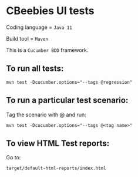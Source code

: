 # CBeebies UI tests
Coding language = `Java 11`

Build tool = `Maven`

This is a `Cucumber BDD` framework.

## To run all tests:
`mvn test -Dcucumber.options="--tags @regression"`

## To run a particular test scenario:
Tag the scenario with @<tag name> and run:

`mvn test -Dcucumber.options="--tags @<tag name>"`

## To view HTML Test reports:
Go to:

`target/default-html-reports/index.html`